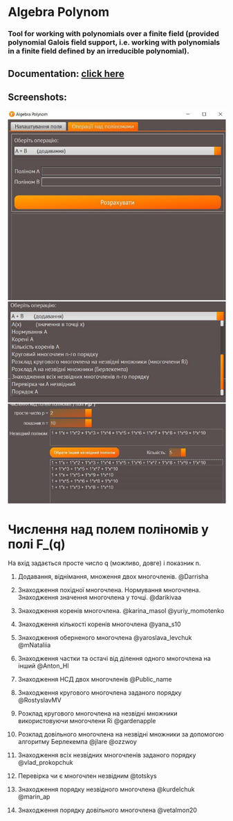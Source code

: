 # Algebra Polynom
### Tool for working with polynomials over a finite field (provided polynomial Galois field support, i.e. working with polynomials in a finite field defined by an irreducible polynomial).

## Documentation: [click here](https://htmlpreview.github.io/?https://github.com/WAG13/FF-Polynomials-App/blob/master/documentation/html/index.html)

## Screenshots:

<img src="screenshots/1.jpg">
<img src="screenshots/2.jpg">
<img src="screenshots/3.jpg">

# Числення над полем поліномів у полі F\_(q)
На вхід задається просте число q (можливо, довге) і показник n.

1. Додавання, віднімання, множення двох многочленів.
   @Darrisha

2. Знаходження похідної многочлена. Нормування многочлена. Знаходження значення многочлена у точці.
   @darikivaa

3. Знаходження коренів многочлена.
   @karina_masol
   @yuriy_momotenko

4. Знаходження кількості коренів многочлена
   @yana_s10

5. Знаходження оберненого многочлена
   @yaroslava_levchuk
   @mNataliia

6. Знаходження частки та остачі від ділення одного многочлена на інший
   @Anton_Hl

7. Знаходження НСД двох многочленів
   @Public_name

8. Знаходження кругового многочлена заданого порядку
   @RostyslavMV

9. Розклад кругового многочлена на незвідні множники використовуючи многочлени Ri
   @gardenapple

10. Розклад довільного многочлена на незвідні множники за допомогою алгоритму Берлекемпа
    @jlare
    @ozzwoy

11. Знаходження всіх незвідних многочленів заданого порядку
    @vlad_prokopchuk

12. Перевірка чи є многочлен незвідним
    @totskys

13. Знаходження порядку незвідного многочлена
    @kurdelchuk
    @marin_ap

14. Знаходження порядку довільного многочлена
    @vetalmon20
